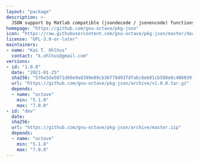 ```yaml
---
layout: "package"
description: >-
  JSON support by Matlab compatible (jsondecode / jsonencode) functions.
homepage: "https://github.com/gnu-octave/pkg-json"
icon: "https://raw.githubusercontent.com/gnu-octave/pkg-json/master/doc/JSON.png"
license: "GPL-3.0-or-later"
maintainers:
- name: "Kai T. Ohlhus"
  contact: "k.ohlhus@gmail.com"
versions:
- id: "1.0.0"
  date: "2021-01-25"
  sha256: "576e5da5071d60e9a8399e09cb36f79d937dfabc6eb01cb580e6c486039feb65"
  url: "https://github.com/gnu-octave/pkg-json/archive/v1.0.0.tar.gz"
  depends:
  - name: "octave"
    min: "5.1.0"
    max: "7.0.0"
- id: "dev"
  date:
  sha256:
  url: "https://github.com/gnu-octave/pkg-json/archive/master.zip"
  depends:
  - name: "octave"
    min: "5.1.0"
    max: "7.0.0"
---
```

